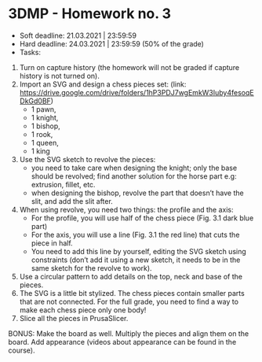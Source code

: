# 3DMP -  Homework no. 3
* Soft deadline: 21.03.2021 | 23:59:59
* Hard deadline:  24.03.2021 | 23:59:59 (50% of the grade) 
* Tasks:
1. Turn on capture history (the homework will not be graded if capture history is not turned on).
2. Import an SVG and design a chess pieces set: (link: https://drive.google.com/drive/folders/1hP3PDJ7wgEmkW3Iuby4fesoqEDkGd0BF)
    * 1 pawn,
    * 1 knight, 
    * 1 bishop,
    * 1 rook, 
    * 1 queen,
    * 1 king
3. Use the SVG sketch to revolve the pieces: 
     * you need to take care when designing the knight; only the base should be revolved; find another solution for the horse part e.g: extrusion, fillet, etc.
     * when designing the bishop, revolve the part that doesn’t have the slit, and add the slit after.
4. When using revolve, you need two things: the profile and the axis:
     * For the profile, you will use half of the chess piece (Fig. 3.1 dark blue part)
     * For the axis, you will use a line (Fig. 3.1 the red line) that cuts the piece in half. 
     * You need to add this line by yourself, editing the SVG sketch using constraints (don’t add it using a new sketch, it needs to be in the same sketch for the revolve to work).
5. Use a circular pattern to add details on the top, neck and base of the pieces.
6. The SVG is a little bit stylized. The chess pieces contain smaller parts that are not connected. For the full grade, you need to find a way to make each chess piece only one body!
7. Slice all the pieces in PrusaSlicer.

BONUS: Make the board as well. Multiply the pieces and align them on the board. Add appearance (videos about appearance can be found in the course).
